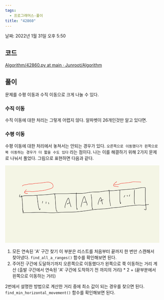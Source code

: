 ```yaml
---
tags:
  - 프로그래머스-풀이
title: "42860"
---
```


날짜: 2022년 1월 31일 오후 5:50

## 코드

[Algorithm/42860.py at main · Junroot/Algorithm](https://github.com/Junroot/Algorithm/blob/main/programmers/42860.py)

## 풀이

문제를 수평 이동과 수직 이동으로 크게 나눌 수 있다.

### 수직 이동

수직 이동에 대한 처리는 그렇게 어렵지 않다. 알파벳이 26개인것만 알고 있다면.

### 수평 이동

수평 이동에 대한 처리에서 놓쳐서는 안되는 경우가 있다. `오른쪽으로 이동했다가 왼쪽으로 쭉 이동하는 경우가 더 짧을 수도 있다` 라는 점이다. 나는 이를 해결하기 위해 2가지 문제로 나눠서 풀었다. 그림으로 표현하면 다음과 같다.

![Untitled](assets/Untitled-4555517.png)

1. 모든 연속된 'A' 구간 찾기
이 부분은 리스트를 처음부터 끝까지 한 번만 스캔해서 찾아냈다. `find_all_a_ranges()` 함수를 확인해보면 된다.
2. 주어진 구간에 도달하기까지 오른쪽으로 이동했다가 왼쪽으로 쭉 이동하는 거리 계산
(출발 구간에서 연속된 'A' 구간에 도착하기 전 까지의 거리) * 2 + (끝부분에서 왼쪽으로 이동하는 거리)

2번에서 설명한 방법으로 계산한 거리 중에 최소 값이 되는 경우를 찾으면 된다. `find_min_horizontal_movement()` 함수를 확인해보면 된다.
